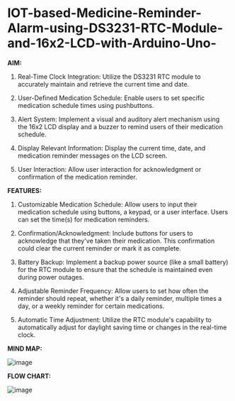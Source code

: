 # IOT-based-Medicine-Reminder-Alarm-using-DS3231-RTC-Module-and-16x2-LCD-with-Arduino-Uno-

**AIM:**

1. Real-Time Clock Integration: Utilize the DS3231 RTC module to accurately maintain and retrieve the current time and date.

2. User-Defined Medication Schedule: Enable users to set specific medication schedule times using pushbuttons.

3. Alert System: Implement a visual and auditory alert mechanism using the 16x2 LCD display and a buzzer to remind users of their medication schedule.

4. Display Relevant Information: Display the current time, date, and medication reminder messages on the LCD screen.

5. User Interaction: Allow user interaction for acknowledgment or confirmation of the medication reminder.

**FEATURES:**

1. Customizable Medication Schedule: Allow users to input their medication schedule using buttons, a keypad, or a user interface. Users can set the time(s) for medication reminders.

2. Confirmation/Acknowledgment: Include buttons for users to acknowledge that they've taken their medication. This confirmation could clear the current reminder or mark it as complete.

3. Battery Backup: Implement a backup power source (like a small battery) for the RTC module to ensure that the schedule is maintained even during power outages.

4. Adjustable Reminder Frequency: Allow users to set how often the reminder should repeat, whether it's a daily reminder, multiple times a day, or a weekly reminder for certain medications.

5. Automatic Time Adjustment: Utilize the RTC module's capability to automatically adjust for daylight saving time or changes in the real-time clock.

**MIND MAP:**

![image](https://github.com/vijethk3904/IOT-based-Medicine-Reminder-Alarm-using-DS3231-RTC-Module-and-16x2-LCD-with-Arduino-Uno-/assets/149647654/53951ee6-35cf-4dae-b9dd-d509397914c6)


**FLOW CHART:**


![image](https://github.com/vijethk3904/IOT-based-Medicine-Reminder-Alarm-using-DS3231-RTC-Module-and-16x2-LCD-with-Arduino-Uno-/assets/149647654/1c81343c-aa01-4947-acd0-e55ccc9db02a)


